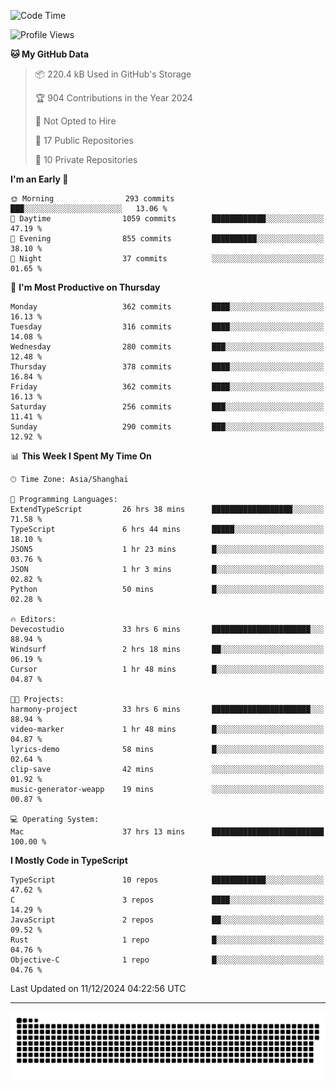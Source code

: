 <!--
<picture>
  <source
    srcset="https://github-readme-stats.vercel.app/api?username=kevinxft&show_icons=true&theme=dark"
    media="(prefers-color-scheme: dark)"
  />
  <source
    srcset="https://github-readme-stats.vercel.app/api?username=kevinxft&show_icons=true"
    media="(prefers-color-scheme: light), (prefers-color-scheme: no-preference)"
  />
  <img src="https://github-readme-stats.vercel.app/api?username=kevinxft&show_icons=true" />
</picture>
-->

<!--START_SECTION:waka-->
![Code Time](http://img.shields.io/badge/Code%20Time-2%2C896%20hrs%2034%20mins-blue)

![Profile Views](http://img.shields.io/badge/Profile%20Views-0-blue)

**🐱 My GitHub Data** 

> 📦 220.4 kB Used in GitHub's Storage 
 > 
> 🏆 904 Contributions in the Year 2024
 > 
> 🚫 Not Opted to Hire
 > 
> 📜 17 Public Repositories 
 > 
> 🔑 10 Private Repositories 
 > 
**I'm an Early 🐤** 

```text
🌞 Morning                293 commits         ███░░░░░░░░░░░░░░░░░░░░░░   13.06 % 
🌆 Daytime                1059 commits        ████████████░░░░░░░░░░░░░   47.19 % 
🌃 Evening                855 commits         ██████████░░░░░░░░░░░░░░░   38.10 % 
🌙 Night                  37 commits          ░░░░░░░░░░░░░░░░░░░░░░░░░   01.65 % 
```
📅 **I'm Most Productive on Thursday** 

```text
Monday                   362 commits         ████░░░░░░░░░░░░░░░░░░░░░   16.13 % 
Tuesday                  316 commits         ████░░░░░░░░░░░░░░░░░░░░░   14.08 % 
Wednesday                280 commits         ███░░░░░░░░░░░░░░░░░░░░░░   12.48 % 
Thursday                 378 commits         ████░░░░░░░░░░░░░░░░░░░░░   16.84 % 
Friday                   362 commits         ████░░░░░░░░░░░░░░░░░░░░░   16.13 % 
Saturday                 256 commits         ███░░░░░░░░░░░░░░░░░░░░░░   11.41 % 
Sunday                   290 commits         ███░░░░░░░░░░░░░░░░░░░░░░   12.92 % 
```


📊 **This Week I Spent My Time On** 

```text
🕑︎ Time Zone: Asia/Shanghai

💬 Programming Languages: 
ExtendTypeScript         26 hrs 38 mins      ██████████████████░░░░░░░   71.58 % 
TypeScript               6 hrs 44 mins       █████░░░░░░░░░░░░░░░░░░░░   18.10 % 
JSON5                    1 hr 23 mins        █░░░░░░░░░░░░░░░░░░░░░░░░   03.76 % 
JSON                     1 hr 3 mins         █░░░░░░░░░░░░░░░░░░░░░░░░   02.82 % 
Python                   50 mins             █░░░░░░░░░░░░░░░░░░░░░░░░   02.28 % 

🔥 Editors: 
Devecostudio             33 hrs 6 mins       ██████████████████████░░░   88.94 % 
Windsurf                 2 hrs 18 mins       ██░░░░░░░░░░░░░░░░░░░░░░░   06.19 % 
Cursor                   1 hr 48 mins        █░░░░░░░░░░░░░░░░░░░░░░░░   04.87 % 

🐱‍💻 Projects: 
harmony-project          33 hrs 6 mins       ██████████████████████░░░   88.94 % 
video-marker             1 hr 48 mins        █░░░░░░░░░░░░░░░░░░░░░░░░   04.87 % 
lyrics-demo              58 mins             █░░░░░░░░░░░░░░░░░░░░░░░░   02.64 % 
clip-save                42 mins             ░░░░░░░░░░░░░░░░░░░░░░░░░   01.92 % 
music-generator-weapp    19 mins             ░░░░░░░░░░░░░░░░░░░░░░░░░   00.87 % 

💻 Operating System: 
Mac                      37 hrs 13 mins      █████████████████████████   100.00 % 
```

**I Mostly Code in TypeScript** 

```text
TypeScript               10 repos            ████████████░░░░░░░░░░░░░   47.62 % 
C                        3 repos             ████░░░░░░░░░░░░░░░░░░░░░   14.29 % 
JavaScript               2 repos             ██░░░░░░░░░░░░░░░░░░░░░░░   09.52 % 
Rust                     1 repo              █░░░░░░░░░░░░░░░░░░░░░░░░   04.76 % 
Objective-C              1 repo              █░░░░░░░░░░░░░░░░░░░░░░░░   04.76 % 
```




 Last Updated on 11/12/2024 04:22:56 UTC
<!--END_SECTION:waka-->

---

<picture>
  <source media="(prefers-color-scheme: dark)" srcset="https://raw.githubusercontent.com/kevinxft/kevinxft/output/github-contribution-grid-snake-dark.svg">
  <source media="(prefers-color-scheme: light)" srcset="https://raw.githubusercontent.com/kevinxft/kevinxft/output/github-contribution-grid-snake.svg">
  <img alt="github contribution grid snake animation" src="https://raw.githubusercontent.com/kevinxft/kevinxft/output/github-contribution-grid-snake.svg">
</picture>